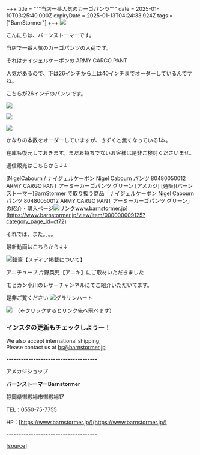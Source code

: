 +++
title = """当店一番人気のカーゴパンツ"""
date = 2025-01-10T03:25:40.000Z
expiryDate = 2025-01-13T04:24:33.924Z
tags = ["BarnStormer"]
+++
[![](https://stat.ameba.jp/user_images/20231023/16/barnstormer-go/b2/03/p/o0420015015354743273.png)](https://ameblo.jp/barnstormer-go/entry-12825670498.html)

こんにちは、バーンストーマーです。

当店で一番人気のカーゴパンツの入荷です。

それはナイジェルケーボンの ARMY CARGO PANT　

人気があるので、下は26インチから上は40インチまでオーダーしているんですね。

こちらが26インチのパンツです。

[![](https://stat.ameba.jp/user_images/20250110/12/barnstormer-go/f7/9a/j/o0466070015531547923.jpg)](https://stat.ameba.jp/user_images/20250110/12/barnstormer-go/f7/9a/j/o0466070015531547923.jpg)

[![](https://stat.ameba.jp/user_images/20250110/12/barnstormer-go/85/c4/j/o0466070015531547926.jpg)](https://stat.ameba.jp/user_images/20250110/12/barnstormer-go/85/c4/j/o0466070015531547926.jpg)

[![](https://stat.ameba.jp/user_images/20250110/12/barnstormer-go/32/a2/j/o0466070015531547929.jpg)](https://stat.ameba.jp/user_images/20250110/12/barnstormer-go/32/a2/j/o0466070015531547929.jpg)

かなりの本数をオーダーしていますが、きずくと無くなっている1本。

在庫も復元しておきます。まだお持ちでないお客様は是非ご検討くださいませ。

通信販売はこちらから↓↓

[NigelCabourn / ナイジェルケーボン Nigel Cabourn パンツ 80480050012 ARMY CARGO PANT アーミーカーゴパンツ グリーン \[アメカジ\] \[通販\](バーンストーマー)BarnStormer で取り扱う商品「ナイジェルケーボン Nigel Cabourn パンツ 80480050012 ARMY CARGO PANT アーミーカーゴパンツ グリーン」の紹介・購入ページ![リンク](https://c.stat100.ameba.jp/ameblo/symbols/v3.20.0/svg/gray/editor_link.svg)www.barnstormer.jp](https://www.barnstormer.jp/view/item/000000009125?category_page_id=ct72)

それでは、また。。。。

最新動画はこちらから↓↓

![鉛筆](https://stat100.ameba.jp/blog/ucs/img/char/char3/519.png)【メディア掲載について】

アニチューブ 片野英児【アニキ】にご取材いただきました

モヒカン小川のレザーチャンネルにてご紹介いただいてます。

是非ご覧ください ![グラサンハート](https://stat100.ameba.jp/blog/ucs/img/char/char3/148.png)

[![](https://stat.ameba.jp/user_images/20230412/16/barnstormer-go/6a/23/p/o0108010815269242493.png)](https://www.instagram.com/barnstormer_daily/)　（←クリックするとリンク先へ飛べます）

### インスタの更新もチェックしようー！

We also accept international shipping,  
Please contact us at bs@barnstormer.jp

**\-------------------------------------**

アメカジショップ

**バーンストーマーBarnstormer**

静岡県御殿場市御殿場17

TEL：0550-75-7755

HP：[https://www.barnstormer.jp/](https://www.barnstormer.jp/)

**\-------------------------------------**

[[source]](https://ameblo.jp/barnstormer-go/entry-12881892620.html)
